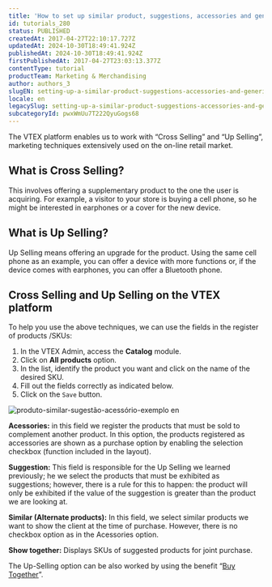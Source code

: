 ```yaml
---
title: 'How to set up similar product, suggestions, accessories and generics'
id: tutorials_280
status: PUBLISHED
createdAt: 2017-04-27T22:10:17.727Z
updatedAt: 2024-10-30T18:49:41.924Z
publishedAt: 2024-10-30T18:49:41.924Z
firstPublishedAt: 2017-04-27T23:03:13.377Z
contentType: tutorial
productTeam: Marketing & Merchandising
author: authors_3
slugEN: setting-up-a-similar-product-suggestions-accessories-and-generics
locale: en
legacySlug: setting-up-a-similar-product-suggestions-accessories-and-generics
subcategoryId: pwxWmUu7T222QyuGogs68
---
```


The VTEX platform enables us to work with “Cross Selling” and “Up Selling”, marketing techniques extensively used on the on-line retail market.

## What is Cross Selling?

This involves offering a supplementary product to the one the user is acquiring. For example, a visitor to your store is buying a cell phone, so he might be interested in earphones or a cover for the new device.

## What is Up Selling?

Up Selling means offering an upgrade for the product. Using the same cell phone as an example, you can offer a device with more functions or, if the device comes with earphones, you can offer a Bluetooth phone.

## Cross Selling and Up Selling on the VTEX platform

To help you use the above techniques, we can use the fields in the register of products /SKUs:

1. In the VTEX Admin, access the **Catalog** module.
2. Click on **All products** option.
3. In the list, identify the product you want and click on the name of the desired SKU.
4. Fill out the fields correctly as indicated below.
5. Click on the `Save` button.

![produto-similar-sugestão-acessório-exemplo en](https://images.ctfassets.net/alneenqid6w5/4HXcbiIWFGY4eum8MSWwYs/ab6fde2f960fdca559c6a2ec3419fa55/produto-simular-sugest__o-acess__rio-exemplo_en.png)

**Acessories:** in this field we register the products that must be sold to complement another product. In this option, the products registered as accessories are shown as a purchase option by enabling the selection checkbox (function included in the layout).

**Suggestion:** This field is responsible for the Up Selling we learned previously; he we select the products that must be exhibited as suggestions; however, there is a rule for this to happen: the product will only be exhibited if the value of the suggestion is greater than the product we are looking at.

**Similar (Alternate products):** In this field, we select similar products we want to show the client at the time of purchase. However, there is no checkbox option as in the Acessories option.

**Show together:** Displays SKUs of suggested products for joint purchase.

The Up-Selling option can be also worked by using the benefit “[Buy Together](http://help.vtex.com/en/tutorial/buy-together)”.
